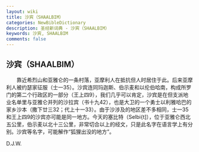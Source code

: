 ```yaml
---
layout: wiki
title: 沙宾（SHAALBIM）
categories: NewBibleDictionary
description: 圣经新词典 - 沙宾（SHAALBIM）
keywords: 沙宾, SHAALBIM
comments: false
---
```


## 沙宾（SHAALBIM）

　　靠近希烈山和亚雅仑的一条村落，亚摩利人在抵抗但人时居住于此。后来亚摩利人被约瑟家征服（士一35）。沙宾连同玛迦斯、伯示麦和以伦伯哈南，构成所罗门的第二个行政区的一部分（王上四9），我们几乎可以肯定，沙宾是在但支派地业名单里与亚雅仑并列的沙拉宾（书十九42），也是大卫的一个勇士以利雅哈巴的家乡沙本（撒下廿三32；代上十一33）。由于沙涉及的地区差不多相同，士一35和王上四9的沙宾亦可能是同一地方。今天的塞比特（Selbi{t]），位于亚雅仑西北五公里，伯示麦以北十三公里，非常切合以上的经文，只是此名字在语言学上有分别。沙宾等名字，可能解作“狐狸出没的地方”。

D.J.W.








